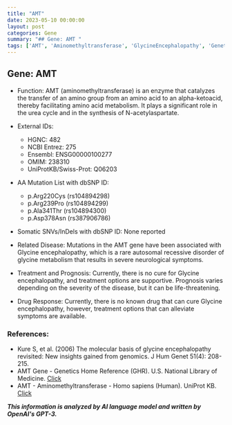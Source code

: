 ```yaml
---
title: "AMT"
date: 2023-05-10 00:00:00
layout: post
categories: Gene
summary: "## Gene: AMT "
tags: ['AMT', 'Aminomethyltransferase', 'GlycineEncephalopathy', 'Genetics', 'Metabolism', 'Enzyme', 'Mutation', 'Treatment']
---
```


## Gene: AMT 

- Function: AMT (aminomethyltransferase) is an enzyme that catalyzes the transfer of an amino group from an amino acid to an alpha-ketoacid, thereby facilitating amino acid metabolism. It plays a significant role in the urea cycle and in the synthesis of N-acetylaspartate. 

- External IDs:
  - HGNC: 482
  - NCBI Entrez: 275
  - Ensembl: ENSG00000100277
  - OMIM: 238310
  - UniProtKB/Swiss-Prot: Q06203

- AA Mutation List with dbSNP ID: 
  - p.Arg220Cys (rs104894298)
  - p.Arg239Pro (rs104894299)
  - p.Ala341Thr (rs104894300)
  - p.Asp378Asn (rs387906786)

- Somatic SNVs/InDels with dbSNP ID: None reported

- Related Disease: Mutations in the AMT gene have been associated with Glycine encephalopathy, which is a rare autosomal recessive disorder of glycine metabolism that results in severe neurological symptoms.

- Treatment and Prognosis: Currently, there is no cure for Glycine encephalopathy, and treatment options are supportive.  Prognosis varies depending on the severity of the disease, but it can be life-threatening.

- Drug Response: Currently, there is no known drug that can cure Glycine encephalopathy, however, treatment options that can alleviate symptoms are available.

### References:

- Kure S, et al. (2006) The molecular basis of glycine encephalopathy revisited: New insights gained from genomics. J Hum Genet 51(4): 208-215. 
- AMT Gene - Genetics Home Reference (GHR). U.S. National Library of Medicine.  [Click](https://ghr.nlm.nih.gov/gene/AMT)
- AMT - Aminomethyltransferase - Homo sapiens (Human). UniProt KB. [Click](https://www.uniprot.org/uniprot/Q06203)

**_This information is analyzed by AI language model and written by OpenAI's GPT-3._**